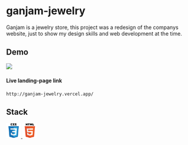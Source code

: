# ganjam-jewelry

Ganjam is a jewelry store, this project was a redesign of the companys website, just to show my design skills and web development at the time.

## Demo

![](ganjam.gif)


#### Live landing-page link

```
http://ganjam-jewelry.vercel.app/
```

## Stack

<p align="left"> <a href="https://www.w3schools.com/css/" target="_blank"> 
  <img src="https://raw.githubusercontent.com/devicons/devicon/master/icons/css3/css3-original-wordmark.svg" alt="css3" width="40" height="40"/> </a> <a href="https://www.w3.org/html/" target="_blank"> 
  <img src="https://raw.githubusercontent.com/devicons/devicon/master/icons/html5/html5-original-wordmark.svg" alt="html5" width="40" height="40"/> </a></p>

